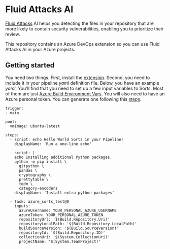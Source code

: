 # Fluid Attacks AI

[Fluid Attacks](https://fluidattacks.com) AI
helps you detecting the files in your repository
that are more likely to contain security vulnerabilities,
enabling you to prioritize their review.

This repository contains an Azure DevOps extension
so you can use Fluid Attacks AI in your Azure projects.

## Getting started

You need two things. First, install the [extension](https://marketplace.visualstudio.com/items?itemName=FluidAttacks.sortsxtension).
Second, you need to include it in your pipeline *yaml* definition file. Below, you have an example *yaml*.
You'll find that you need to set up a few input variables to Sorts. Most of them are just [Azure Build Environment Vars](https://docs.microsoft.com/en-us/azure/devops/pipelines/build/variables?view=azure-devops&tabs=yaml#pipeline-variables-devops-services). You will also need to have an Azure personal token. You can generate one following this [steps](https://docs.microsoft.com/en-us/azure/devops/organizations/accounts/use-personal-access-tokens-to-authenticate?view=azure-devops&tabs=preview-page).

```
trigger:
- main

pool:
  vmImage: ubuntu-latest

steps:
  - script: echo Hello World Sorts in your Pipeline!
    displayName: 'Run a one-line echo'

  - script: |
    echo Installing additional Python packages.
    python -m pip install \
      gitpython \
      pandas \
      cryptography \
      prettytable \
      tqdm \
      category-encoders
    displayName: 'Install extra python packages'

  - task: azure_sorts_test@0
    inputs:
      azureUsername: YOUR_PERSONAL_AZURE_USERNAME
      azureToken: YOUR_PERSONAL_AZURE_TOKEN
      repositoryUrl: '$(Build.Repository.Uri)'
      repositoryLocalPath: '$(Build.Repository.LocalPath)'
      buildSourceVersion: '$(Build.SourceVersion)'
      repositoryId: '$(Build.Repository.ID)'
      collectionUri: '$(System.CollectionUri)'
      projectName: '$(System.TeamProject)'
```
